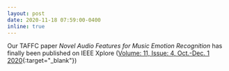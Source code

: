 ```yaml
---
layout: post
date: 2020-11-18 07:59:00-0400
inline: true
---
```


Our TAFFC paper _Novel Audio Features for Music Emotion Recognition_ has finally been published on IEEE Xplore ([Volume: 11, Issue: 4, Oct.-Dec. 1 2020](https://ieeexplore.ieee.org/document/8327886){:target="\_blank"})
